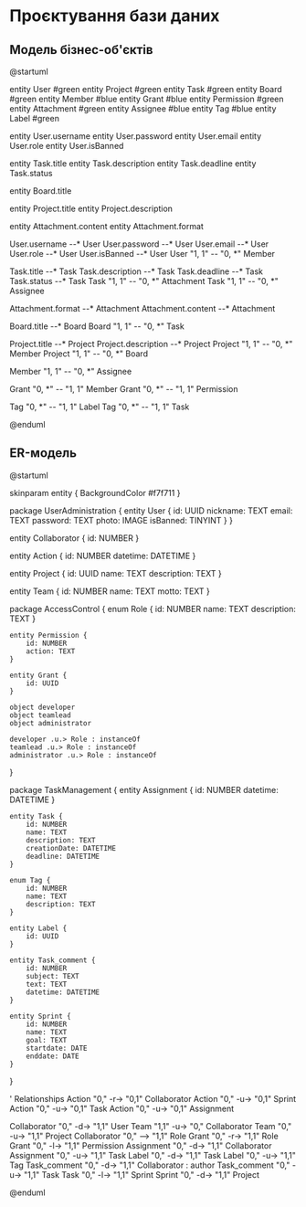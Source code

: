 # Проєктування бази даних


## Модель бізнес-об'єктів

@startuml

entity User #green
entity Project #green
entity Task #green
entity Board #green
entity Member #blue
entity Grant #blue
entity Permission #green
entity Attachment #green
entity Assignee #blue
entity Tag #blue
entity Label #green

entity User.username
entity User.password
entity User.email
entity User.role
entity User.isBanned

entity Task.title
entity Task.description
entity Task.deadline
entity Task.status

entity Board.title

entity Project.title
entity Project.description

entity Attachment.content
entity Attachment.format


User.username --* User
User.password --* User
User.email --* User
User.role --* User
User.isBanned --* User
User "1, 1" -- "0, *" Member

Task.title --* Task
Task.description --* Task
Task.deadline --* Task
Task.status --* Task
Task "1, 1" -- "0, *" Attachment
Task "1, 1" -- "0, *" Assignee

Attachment.format --* Attachment
Attachment.content --* Attachment

Board.title --* Board
Board "1, 1" -- "0, *" Task

Project.title --* Project
Project.description --* Project
Project "1, 1" -- "0, *" Member
Project "1, 1" -- "0, *" Board

Member "1, 1" -- "0, *" Assignee

Grant "0, *" -- "1, 1" Member
Grant "0, *" -- "1, 1" Permission

Tag "0, *" -- "1, 1" Label
Tag "0, *" -- "1, 1" Task

@enduml

## ER-модель

@startuml

skinparam entity {
    BackgroundColor #f7f711
}

package UserAdministration {
    entity User {
        id: UUID
        nickname: TEXT
        email: TEXT
        password: TEXT
        photo: IMAGE
        isBanned: TINYINT
    }
}

entity Collaborator {
    id: NUMBER
}

entity Action {
    id: NUMBER
    datetime: DATETIME
}

entity Project {
    id: UUID
    name: TEXT
    description: TEXT
}

entity Team {
    id: NUMBER
    name: TEXT
    motto: TEXT
}

package AccessControl {
    enum Role {
        id: NUMBER
        name: TEXT
        description: TEXT
    }

    entity Permission {
        id: NUMBER
        action: TEXT
    }

    entity Grant {
        id: UUID
    }

    object developer
    object teamlead
    object administrator

    developer .u.> Role : instanceOf
    teamlead .u.> Role : instanceOf
    administrator .u.> Role : instanceOf
}

package TaskManagement {
    entity Assignment {
        id: NUMBER
        datetime: DATETIME
    }

    entity Task {
        id: NUMBER
        name: TEXT
        description: TEXT
        creationDate: DATETIME
        deadline: DATETIME
    }

    enum Tag {
        id: NUMBER
        name: TEXT
        description: TEXT
    }

    entity Label {
        id: UUID
    }

    entity Task_comment {
        id: NUMBER
        subject: TEXT
        text: TEXT
        datetime: DATETIME
    }

    entity Sprint {
        id: NUMBER
        name: TEXT
        goal: TEXT
        startdate: DATE
        enddate: DATE
    }
}

' Relationships
Action "0," -r-> "0,1" Collaborator
Action "0," -u-> "0,1" Sprint
Action "0," -u-> "0,1" Task
Action "0," -u-> "0,1" Assignment

Collaborator "0," -d-> "1,1" User
Team "1,1" -u-> "0," Collaborator
Team "0," -u-> "1,1" Project
Collaborator "0," --> "1,1" Role
Grant "0," -r-> "1,1" Role
Grant "0," -l-> "1,1" Permission
Assignment "0," -d-> "1,1" Collaborator
Assignment "0," -u-> "1,1" Task
Label "0," -d-> "1,1" Task
Label "0," -u-> "1,1" Tag
Task_comment "0," -d-> "1,1" Collaborator : author
Task_comment "0," -u-> "1,1" Task
Task "0," -l-> "1,1" Sprint
Sprint "0," -d-> "1,1" Project

@enduml
